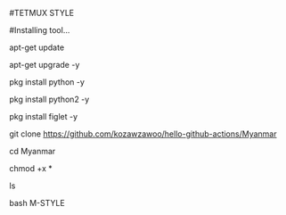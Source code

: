 #TETMUX STYLE

#Installing tool...

apt-get update

apt-get upgrade -y

pkg install python -y

pkg install python2 -y

pkg install figlet -y

git clone https://github.com/kozawzawoo/hello-github-actions/Myanmar

cd Myanmar

chmod +x *

ls

bash M-STYLE
